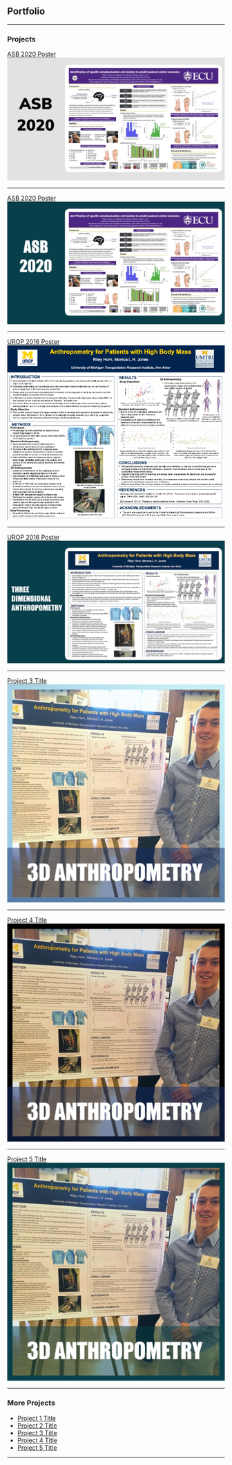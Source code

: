 ## Portfolio

---

### Projects

[ASB 2020 Poster](/3D_Anthropometry.md)
<img src="images/ASB2020_Style1.jpg"/>

---
[ASB 2020 Poster](/3D_Anthropometry.md)
<img src="images/ASB2020_Style2.jpg"/>

---
[UROP 2016 Poster](/UROP_Poster)
<img src="images/UROP_Poster_2016.png"/>

---
[UROP 2016 Poster](/UROP_Poster)
<img src="images/3D_Anthro_1.jpg"/>

---
[Project 3 Title](http://example.com/)
<img src="images/UROP_Presenting1.jpg"/>

---
[Project 4 Title](http://example.com/)
<img src="images/UROP_Presenting2.jpg"/>

---
[Project 5 Title](http://example.com/)
<img src="images/UROP_Presenting3.jpg"/>

---

### More Projects

- [Project 1 Title](http://example.com/)
- [Project 2 Title](http://example.com/)
- [Project 3 Title](http://example.com/)
- [Project 4 Title](http://example.com/)
- [Project 5 Title](http://example.com/)

---



[//]: # (---)

[//]: # (<p style="font-size:11px">Page template forked from <a href="https://github.com/evanca/quick-portfolio">evanca</a></p>)

[//]: # (<!-- Remove above link if you don't want to attibute -->)
